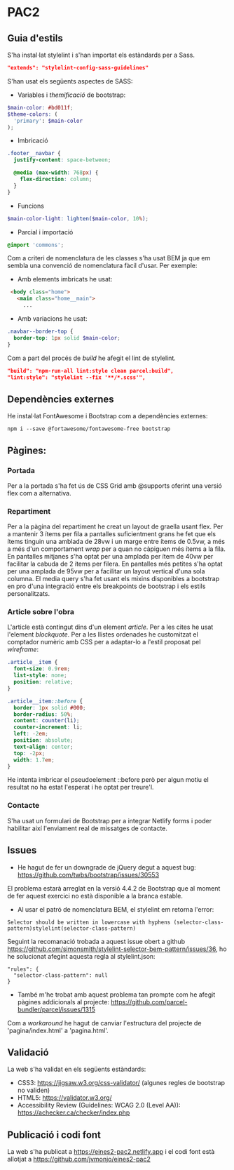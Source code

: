 # PAC2

## Guia d'estils

S'ha instal·lat stylelint i s'han importat els estàndards per a Sass. 

```json
"extends": "stylelint-config-sass-guidelines"
```

S'han usat els següents aspectes de SASS:

- Variables i _themificació_ de bootstrap:
```scss
$main-color: #bd011f;
$theme-colors: (
  'primary': $main-color
);
```

- Imbricació
```scss
.footer__navbar {
  justify-content: space-between;

  @media (max-width: 768px) {
    flex-direction: column;
  }
}
```

- Funcions
```scss
$main-color-light: lighten($main-color, 10%);

```

- Parcial i importació
```scss
@import 'commons';
```


Com a criteri de nomenclatura de les classes s'ha usat BEM ja que em sembla una convenció de nomenclatura fàcil d'usar. Per exemple:
- Amb elements imbricats he usat:
```html
 <body class="home">
   <main class="home__main">
     ...
```

- Amb variacions he usat:
```scss
.navbar--border-top {
  border-top: 1px solid $main-color;
}
```

Com a part del procés de _build_ he afegit el lint de stylelint.

```json
"build": "npm-run-all lint:style clean parcel:build",
"lint:style": "stylelint --fix '**/*.scss'",
```

## Dependències externes

He instal·lat FontAwesome i Bootstrap com a dependències externes:

```
npm i --save @fortawesome/fontawesome-free bootstrap
```


## Pàgines:

### Portada

Per a la portada s'ha fet ús de CSS Grid amb @supports oferint una versió flex com a alternativa.

### Repartiment

Per a la pàgina del repartiment he creat un layout de graella usant flex. Per a mantenir 3 ítems per fila a pantalles suficientment grans he fet que els ítems tinguin una amblada de 28vw i un marge entre ítems de 0.5vw, a més a més d'un comportament _wrap_ per a quan no càpiguen més ítems a la fila. En pantalles mitjanes s'ha optat per una amplada per ítem de 40vw per facilitar la cabuda de 2 ítems per filera. En pantalles més petites s'ha optat per una amplada de 95vw per a facilitar un layout vertical d'una sola columna. El media query s'ha fet usant els mixins disponibles a bootstrap en pro d'una integració entre els breakpoints de bootstrap i els estils personalitzats.

### Article sobre l'obra

L'article està contingut dins d'un element _article_. Per a les cites he usat l'element _blockquote_. Per a les llistes ordenades he customitzat el comptador numèric amb CSS per a adaptar-lo a l'estil proposat pel _wireframe_:

```scss
.article__item {
  font-size: 0.9rem;
  list-style: none;
  position: relative;
}

.article__item::before {
  border: 1px solid #000;
  border-radius: 50%;
  content: counter(li);
  counter-increment: li;
  left: -2em;
  position: absolute;
  text-align: center;
  top: -2px;
  width: 1.7em;
}
```

He intenta imbricar el pseudoelement ::before però per algun motiu el resultat no ha estat l'esperat i he optat per treure'l.


### Contacte

S'ha usat un formulari de Bootstrap per a integrar Netlify forms i poder habilitar així l'enviament real de missatges de contacte.

## Issues

- He hagut de fer un downgrade de jQuery degut a aquest bug: https://github.com/twbs/bootstrap/issues/30553

El problema estarà arreglat en la versió 4.4.2 de Bootstrap que al moment de fer aquest exercici no està disponible a la branca estable.

- Al usar el patró de nomenclatura BEM, el stylelint em retorna l'error:

```
Selector should be written in lowercase with hyphens (selector-class-pattern)stylelint(selector-class-pattern)
```

Seguint la recomanació trobada a aquest issue obert a github https://github.com/simonsmith/stylelint-selector-bem-pattern/issues/36, ho he solucionat afegint aquesta regla al stylelint.json:

```
"rules": {
  "selector-class-pattern": null
}
```

- També m'he trobat amb aquest problema tan prompte com he afegit pàgines addicionals al projecte: https://github.com/parcel-bundler/parcel/issues/1315

Com a _workaround_ he hagut de canviar l'estructura del projecte de 'pagina/index.html' a 'pagina.html'.

## Validació

La web s'ha validat en els següents estàndards:

- CSS3: https://jigsaw.w3.org/css-validator/ (algunes regles de bootstrap no validen)
- HTML5: https://validator.w3.org/
- Accessibility Review (Guidelines: WCAG 2.0 (Level AA)): https://achecker.ca/checker/index.php

## Publicació i codi font
La web s'ha publicat a https://eines2-pac2.netlify.app i el codi font està allotjat a https://github.com/jvmonjo/eines2-pac2